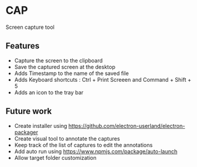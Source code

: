 # CAP
Screen capture tool

## Features 

- Capture the screen to the clipboard
- Save the captured screen at the desktop
- Adds Timestamp to the name of the saved file
- Adds Keyboard shortcuts : Ctrl + Print Screeen and Command + Shift + 5 
- Adds an icon to the tray bar 

## Future work

- Create installer using https://github.com/electron-userland/electron-packager
- Create visual tool to annotate the captures
- Keep track of the list of captures to edit the annotations
- Add auto run using https://www.npmjs.com/package/auto-launch
- Allow target folder customization
